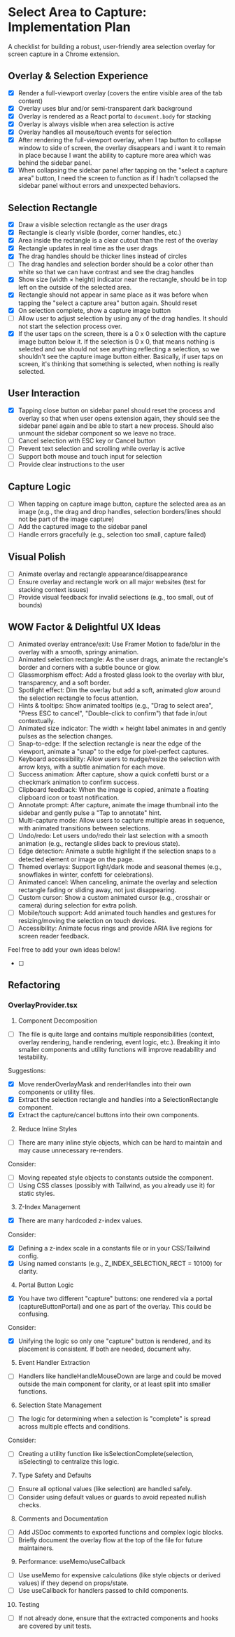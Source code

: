 # Select Area to Capture: Implementation Plan

A checklist for building a robust, user-friendly area selection overlay for screen capture in a Chrome extension.

## Overlay & Selection Experience

- [x] Render a full-viewport overlay (covers the entire visible area of the tab content)
- [x] Overlay uses blur and/or semi-transparent dark background
- [x] Overlay is rendered as a React portal to `document.body` for stacking
- [x] Overlay is always visible when area selection is active
- [x] Overlay handles all mouse/touch events for selection
- [x] After rendering the full-viewport overlay, when I tap button to collapse window to side of screen, the overlay disappears and i want it to remain in place because I want the ability to capture more area which was behind the sidebar panel.
- [x] When collapsing the sidebar panel after tapping on the "select a capture area" button, I need the screen to function as if I hadn't collapsed the sidebar panel without errors and unexpected behaviors.

## Selection Rectangle

- [x] Draw a visible selection rectangle as the user drags
- [x] Rectangle is clearly visible (border, corner handles, etc.)
- [x] Area inside the rectangle is a clear cutout than the rest of the overlay
- [x] Rectangle updates in real time as the user drags
- [x] The drag handles should be thicker lines instead of circles
- [ ] The drag handles and selection border should be a color other than white so that we can have contrast and see the drag handles
- [x] Show size (width × height) indicator near the rectangle, should be in top left on the outside of the selected area.
- [x] Rectangle should not appear in same place as it was before when tapping the "select a capture area" button again. Should reset
- [x] On selection complete, show a capture image button
- [ ] Allow user to adjust selection by using any of the drag handles. It should not start the selection process over.
- [x] If the user taps on the screen, there is a 0 x 0 selection with the capture image button below it. If the selection is 0 x 0, that means nothing is selected and we should not see anything reflecting a selection, so we shouldn't see the capture image button either. Basically, if user taps on screen, it's thinking that something is selected, when nothing is really selected.

## User Interaction

- [x] Tapping close button on sidebar panel should reset the process and overlay so that when user opens extension again, they should see the sidebar panel again and be able to start a new process. Should also unmount the sidebar component so we leave no trace.
- [ ] Cancel selection with ESC key or Cancel button
- [ ] Prevent text selection and scrolling while overlay is active
- [ ] Support both mouse and touch input for selection
- [ ] Provide clear instructions to the user

## Capture Logic

- [ ] When tapping on capture image button, capture the selected area as an image (e.g., the drag and drop handles, selection borders/lines should not be part of the image capture)
- [ ] Add the captured image to the sidebar panel
- [ ] Handle errors gracefully (e.g., selection too small, capture failed)

## Visual Polish

- [ ] Animate overlay and rectangle appearance/disappearance
- [ ] Ensure overlay and rectangle work on all major websites (test for stacking context issues)
- [ ] Provide visual feedback for invalid selections (e.g., too small, out of bounds)

## WOW Factor & Delightful UX Ideas

- [ ] Animated overlay entrance/exit: Use Framer Motion to fade/blur in the overlay with a smooth, springy animation.
- [ ] Animated selection rectangle: As the user drags, animate the rectangle's border and corners with a subtle bounce or glow.
- [ ] Glassmorphism effect: Add a frosted glass look to the overlay with blur, transparency, and a soft border.
- [ ] Spotlight effect: Dim the overlay but add a soft, animated glow around the selection rectangle to focus attention.
- [ ] Hints & tooltips: Show animated tooltips (e.g., "Drag to select area", "Press ESC to cancel", "Double-click to confirm") that fade in/out contextually.
- [ ] Animated size indicator: The width × height label animates in and gently pulses as the selection changes.
- [ ] Snap-to-edge: If the selection rectangle is near the edge of the viewport, animate a "snap" to the edge for pixel-perfect captures.
- [ ] Keyboard accessibility: Allow users to nudge/resize the selection with arrow keys, with a subtle animation for each move.
- [ ] Success animation: After capture, show a quick confetti burst or a checkmark animation to confirm success.
- [ ] Clipboard feedback: When the image is copied, animate a floating clipboard icon or toast notification.
- [ ] Annotate prompt: After capture, animate the image thumbnail into the sidebar and gently pulse a "Tap to annotate" hint.
- [ ] Multi-capture mode: Allow users to capture multiple areas in sequence, with animated transitions between selections.
- [ ] Undo/redo: Let users undo/redo their last selection with a smooth animation (e.g., rectangle slides back to previous state).
- [ ] Edge detection: Animate a subtle highlight if the selection snaps to a detected element or image on the page.
- [ ] Themed overlays: Support light/dark mode and seasonal themes (e.g., snowflakes in winter, confetti for celebrations).
- [ ] Animated cancel: When canceling, animate the overlay and selection rectangle fading or sliding away, not just disappearing.
- [ ] Custom cursor: Show a custom animated cursor (e.g., crosshair or camera) during selection for extra polish.
- [ ] Mobile/touch support: Add animated touch handles and gestures for resizing/moving the selection on touch devices.
- [ ] Accessibility: Animate focus rings and provide ARIA live regions for screen reader feedback.

Feel free to add your own ideas below!

- [ ]

## Refactoring

### OverlayProvider.tsx

1. Component Decomposition

- [ ] The file is quite large and contains multiple responsibilities (context, overlay rendering, handle rendering, event logic, etc.). Breaking it into smaller components and utility functions will improve readability and testability.

Suggestions:

- [x] Move renderOverlayMask and renderHandles into their own components or utility files.
- [x] Extract the selection rectangle and handles into a SelectionRectangle component.
- [x] Extract the capture/cancel buttons into their own components.

2. Reduce Inline Styles

- [ ] There are many inline style objects, which can be hard to maintain and may cause unnecessary re-renders.

Consider:

- [ ] Moving repeated style objects to constants outside the component.
- [ ] Using CSS classes (possibly with Tailwind, as you already use it) for static styles.

3. Z-Index Management

- [x] There are many hardcoded z-index values.

Consider:

- [x] Defining a z-index scale in a constants file or in your CSS/Tailwind config.
- [x] Using named constants (e.g., Z_INDEX_SELECTION_RECT = 10100) for clarity.

4. Portal Button Logic

- [x] You have two different "capture" buttons: one rendered via a portal (captureButtonPortal) and one as part of the overlay. This could be confusing.

Consider:

- [x] Unifying the logic so only one "capture" button is rendered, and its placement is consistent.
      If both are needed, document why.

5. Event Handler Extraction

- [ ] Handlers like handleHandleMouseDown are large and could be moved outside the main component for clarity, or at least split into smaller functions.

6. Selection State Management

- [ ] The logic for determining when a selection is "complete" is spread across multiple effects and conditions.

Consider:

- [ ] Creating a utility function like isSelectionComplete(selection, isSelecting) to centralize this logic.

7. Type Safety and Defaults

- [ ] Ensure all optional values (like selection) are handled safely.
- [ ] Consider using default values or guards to avoid repeated nullish checks.

8. Comments and Documentation

- [ ] Add JSDoc comments to exported functions and complex logic blocks.
- [ ] Briefly document the overlay flow at the top of the file for future maintainers.

9. Performance: useMemo/useCallback

- [ ] Use useMemo for expensive calculations (like style objects or derived values) if they depend on props/state.
- [ ] Use useCallback for handlers passed to child components.

10. Testing

- [ ] If not already done, ensure that the extracted components and hooks are covered by unit tests.
